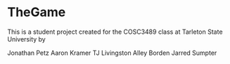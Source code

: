TheGame
=======

This is a student project created for the COSC3489 class at Tarleton State University by

Jonathan Petz
Aaron Kramer
TJ Livingston
Alley Borden
Jarred Sumpter
